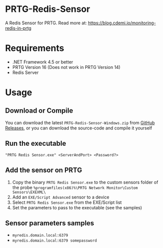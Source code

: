# PRTG-Redis-Sensor
A Redis Sensor for PRTG. Read more at: https://blog.cdemi.io/monitoring-redis-in-prtg

# Requirements
* .NET Framework 4.5 or better
* PRTG Version 16 (Does not work in PRTG Version 14)
* Redis Server

# Usage
## Download or Compile
You can download the latest `PRTG-Redis-Sensor-Windows.zip` from [GitHub Releases](https://github.com/cdemi/PRTG-Redis-Sensor/releases), or you can download the source-code and compile it yourself

## Run the executable
`"PRTG Redis Sensor.exe" <ServerAndPort> <Password?>`

## Add the sensor on PRTG
1. Copy the binary `PRTG Redis Sensor.exe` to the custom sensors folder of the probe `%programfiles(x86)%\PRTG Network Monitor\Custom Sensors\EXEXML\`
1. Add an `EXE/Script Advanced` sensor to a device
2. Select `PRTG Redis Sensor.exe` from the EXE/Script list
3. Set the parameters to pass to the executable (see the samples)

## Sensor parameters samples

- `myredis.domain.local:6379`
- `myredis.domain.local:6379 somepassword`

